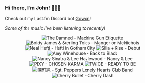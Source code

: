 ### Hi there, I'm John! 🏄🏻‍♂️

Check out my Last.fm Discord bot [Gowon](http://gowon.ca)!

_Some of the music I've been listening to recently!_


<!-- lastfm -->
<p align="center"><img src="https://lastfm.freetls.fastly.net/i/u/64s/84dcad35636698ad15d9bac152776d14.png" title="The Damned - Machine Gun Etiquette"> <img src="https://lastfm.freetls.fastly.net/i/u/64s/6539d2e1f7076ed5e812103166d5e1fc.jpg" title="Boldy James & Sterling Toles - Manger on McNichols"> <img src="https://lastfm.freetls.fastly.net/i/u/64s/6a8b662b54cf46d88ee392ac75ab4bb8.jpg" title="Neal Hefti - Hefti in Gotham City"> <img src="https://lastfm.freetls.fastly.net/i/u/64s/374bb89245c2cd91f1a53d92aeb14e46.png" title="Silla + Rise - Debut"> <img src="https://lastfm.freetls.fastly.net/i/u/64s/bc4e31504f5f47adb31f36aa0889be45.png" title="Amy Winehouse - Back to Black"> <img src="https://lastfm.freetls.fastly.net/i/u/64s/a100e2be8ea748ca33a81c6edb5e418d.jpg" title="Nancy Sinatra & Lee Hazlewood - Nancy & Lee"> <img src="https://lastfm.freetls.fastly.net/i/u/64s/8288f72ccdf11ce8959204e7fecba734.jpg" title="PIXY - CHOSEN KARMA"> <img src="https://lastfm.freetls.fastly.net/i/u/64s/fcfe88954f8b1a5282e48cab825a7f77.jpg" title="TWICE - READY TO BE"> <img src="https://lastfm.freetls.fastly.net/i/u/64s/399bd151abb418be9de415cdd0f1a920.jpg" title="深町純 - Sgt. Peppers Lonely Hearts Club Band"> <img src="https://lastfm.freetls.fastly.net/i/u/64s/48850617eab119676b96f66ab147caec.jpg" title="Cherry Bullet - Cherry Dash"> </p>
